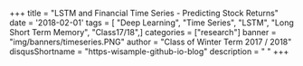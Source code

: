 +++
title = "LSTM and Financial Time Series - Predicting Stock Returns"
date = '2018-02-01'
tags = [ "Deep Learning", "Time Series", "LSTM", "Long Short Term Memory", "Class17/18",]
categories = ["research"]
banner = "img/banners/timeseries.PNG"
author = "Class of Winter Term 2017 / 2018"
disqusShortname = "https-wisample-github-io-blog"
description = " "
+++
